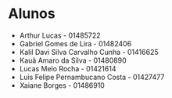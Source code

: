 # Alunos

* Arthur Lucas - 01485722
* Gabriel Gomes de Lira - 01482406
* Kalil Davi Silva Carvalho Cunha - 01416625
* Kauã Amaro da Silva - 01480890
* Lucas Melo Rocha - 01421614
* Luis Felipe Pernambucano Costa - 01427477
* Xaiane Borges - 01486910
